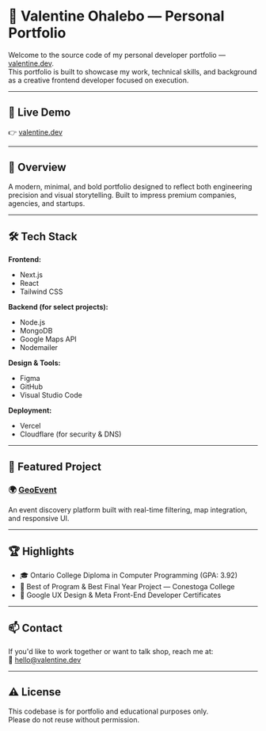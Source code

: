 # 💼 Valentine Ohalebo — Personal Portfolio

Welcome to the source code of my personal developer portfolio — [valentine.dev](https://valentine.dev).  
This portfolio is built to showcase my work, technical skills, and background as a creative frontend developer focused on execution.

---

## 🚀 Live Demo

👉 [valentine.dev](https://valentine.dev)

---

## 🧠 Overview

A modern, minimal, and bold portfolio designed to reflect both engineering precision and visual storytelling. Built to impress premium companies, agencies, and startups.

---

## 🛠️ Tech Stack

**Frontend:**
- Next.js  
- React  
- Tailwind CSS  

**Backend (for select projects):**
- Node.js  
- MongoDB  
- Google Maps API  
- Nodemailer  

**Design & Tools:**
- Figma  
- GitHub  
- Visual Studio Code  

**Deployment:**
- Vercel  
- Cloudflare (for security & DNS)

---

## 🧩 Featured Project

### 🌍 [GeoEvent](https://geoevent.ca)  
An event discovery platform built with real-time filtering, map integration, and responsive UI.

---

## 🏆 Highlights

- 🎓 Ontario College Diploma in Computer Programming (GPA: 3.92)
- 🏅 Best of Program & Best Final Year Project — Conestoga College
- 🥇 Google UX Design & Meta Front-End Developer Certificates

---

## 📫 Contact

If you'd like to work together or want to talk shop, reach me at:  
📧 [hello@valentine.dev](mailto:hello@valentine.dev)

---

## ⚠️ License

This codebase is for portfolio and educational purposes only.  
Please do not reuse without permission.

